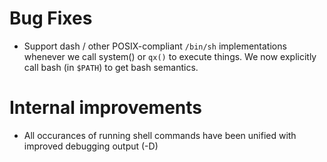 # Bug Fixes

- Support dash / other POSIX-compliant `/bin/sh` implementations
  whenever we call system() or `qx()` to execute things.  We now
  explicitly call bash (in `$PATH`) to get bash semantics.

# Internal improvements

- All occurances of running shell commands have been unified with improved
  debugging output (-D)
